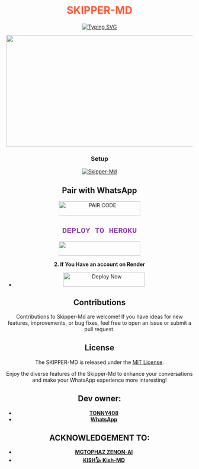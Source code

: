 <h1 align="center" style="color:#FF5733;">SKIPPER-MD</h1>
<div align="center">
<a href="https://git.io/typing-svg"><img src="https://readme-typing-svg.demolab.com?font=Ribeye&size=50&pause=1000&color=0000FF&center=true&width=910&height=100&lines=I'M+SKIPPER-MD;Multi+Device+Whatsapp+Bot by Tonny;" alt="Typing SVG" /></a>

<p align="center">
  <img src="https://telegra.ph/file/e78fcfd78dd8f2f3f6d8e.jpg" width="700" height="300"/>
</p>

### Setup
<div align="center">
    <a href="https://github.com/Brashokish/Skipper-Md/fork">
        <img title="Skipper-Md" src="https://img.shields.io/badge/FORK%20Skipper%20Md-3498DB?style=for-the-badge&logo=stackshare" />
    </a>
</div>

## Pair with WhatsApp
  <div align="center">
    <a href="https://skipper-md-session.onrender.com/">
        <img title="PAIR CODE" src="https://img.shields.io/badge/GET%20SESSION-FF5733?style=for-the-badge&logo=msi&logoColor=white" width="220" height="38.45" />
    </a>
</div>

  
<h2 style="color: #8E44AD; font-family: 'Courier New';">DEPLOY TO HEROKU</h2>
<p align="center">
    <a href="https://skipper-deploy-theta.vercel.app/">
        <img src="https://img.shields.io/badge/Heroku%20Deploy-9B59B6?style=for-the-badge&logo=heroku" width="220" height="38.45" />
    </a>

  
**2. If You Have an account on Render**
- <a href="https://render.com"><img title="Deploy Now" src="https://img.shields.io/badge/DEPLOY NOW-h?color=red&style=for-the-badge&logo=msi" width="220" height="38.45"/></a></p>

   
## Contributions

Contributions to Skipper-Md are welcome! If you have ideas for new features, improvements, or bug fixes, feel free to open an issue or submit a pull request.

## License

The SKIPPER-MD is released under the [MIT License](https://opensource.org/licenses/MIT).

Enjoy the diverse features of the Skipper-Md to enhance your conversations and make your WhatsApp experience more interesting!

## Dev owner:
- [**TONNY408**](https://instagram.com/homabayian)
- [**WhatsApp**](https://wa.me/254798780465)

## ACKNOWLEDGEMENT TO:

- [**MGTOPHAZ ZENON-AI**](https://wa.me/254705243111)
- [**KISH𓅃 Kish-MD**](https://wa.me/254745936840)
